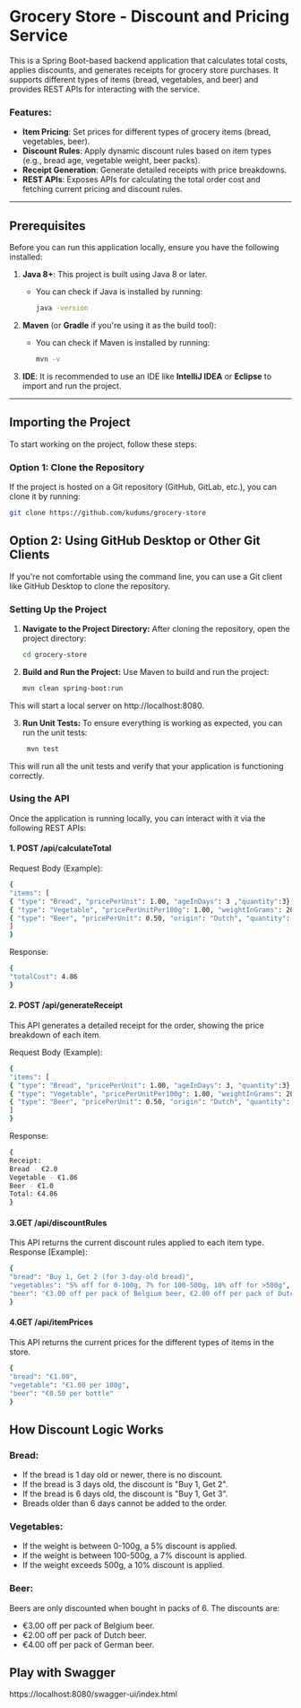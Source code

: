 # Grocery Store - Discount and Pricing Service

This is a Spring Boot-based backend application that calculates total costs, applies discounts, and generates receipts for grocery store purchases. It supports different types of items (bread, vegetables, and beer) and provides REST APIs for interacting with the service.

### Features:
- **Item Pricing**: Set prices for different types of grocery items (bread, vegetables, beer).
- **Discount Rules**: Apply dynamic discount rules based on item types (e.g., bread age, vegetable weight, beer packs).
- **Receipt Generation**: Generate detailed receipts with price breakdowns.
- **REST APIs**: Exposes APIs for calculating the total order cost and fetching current pricing and discount rules.

---

## Prerequisites

Before you can run this application locally, ensure you have the following installed:

1. **Java 8+**: This project is built using Java 8 or later.
    - You can check if Java is installed by running:
      ```bash
      java -version
      ```

2. **Maven** (or **Gradle** if you're using it as the build tool):
    - You can check if Maven is installed by running:
      ```bash
      mvn -v
      ```

3. **IDE**: It is recommended to use an IDE like **IntelliJ IDEA** or **Eclipse** to import and run the project.

---

## Importing the Project

To start working on the project, follow these steps:

### Option 1: Clone the Repository
If the project is hosted on a Git repository (GitHub, GitLab, etc.), you can clone it by running:

```bash
git clone https://github.com/kudums/grocery-store
```
## Option 2: Using GitHub Desktop or Other Git Clients
If you're not comfortable using the command line, you can use a Git client like GitHub Desktop to clone the repository.

### Setting Up the Project

1. **Navigate to the Project Directory:**
   After cloning the repository, open the project directory:

   ```bash
   cd grocery-store
   ```

2. **Build and Run the Project:** Use Maven to build and run the project:
    ```bash
    mvn clean spring-boot:run
    ```
This will start a local server on http://localhost:8080.

3. **Run Unit Tests:** To ensure everything is working as expected, you can run the unit tests:
   ```bash
    mvn test
   ```
This will run all the unit tests and verify that your application is functioning correctly.

### Using the API
Once the application is running locally, you can interact with it via the following REST APIs:


#### 1. POST /api/calculateTotal
Request Body (Example):
  ```bash
{
"items": [
{ "type": "Bread", "pricePerUnit": 1.00, "ageInDays": 3 ,"quantity":3},
{ "type": "Vegetable", "pricePerUnitPer100g": 1.00, "weightInGrams": 200 },
{ "type": "Beer", "pricePerUnit": 0.50, "origin": "Dutch", "quantity": 6 }
]
}
 ```

Response:
  ```bash
{
"totalCost": 4.86
}
```

#### 2. POST /api/generateReceipt
This API generates a detailed receipt for the order, showing the price breakdown of each item.

Request Body (Example):
  ```bash
{
"items": [
{ "type": "Bread", "pricePerUnit": 1.00, "ageInDays": 3, "quantity":3},
{ "type": "Vegetable", "pricePerUnitPer100g": 1.00, "weightInGrams": 200 },
{ "type": "Beer", "pricePerUnit": 0.50, "origin": "Dutch", "quantity": 6 }
]
}
```

Response:
  ```bash
{
  Receipt:
  Bread - €2.0
  Vegetable - €1.86
  Beer - €1.0
  Total: €4.86
}
```


#### 3.GET /api/discountRules
This API returns the current discount rules applied to each item type.
Response (Example):
```bash
{
"bread": "Buy 1, Get 2 (for 3-day-old bread)",
"vegetables": "5% off for 0-100g, 7% for 100-500g, 10% off for >500g",
"beer": "€3.00 off per pack of Belgium beer, €2.00 off per pack of Dutch beer, €4.00 off per pack of German beer"
}
```


#### 4.GET /api/itemPrices
This API returns the current prices for the different types of items in the store.
```bash
{
"bread": "€1.00",
"vegetable": "€1.00 per 100g",
"beer": "€0.50 per bottle"
}
```


## How Discount Logic Works

### Bread:
- If the bread is 1 day old or newer, there is no discount.
- If the bread is 3 days old, the discount is "Buy 1, Get 2".
- If the bread is 6 days old, the discount is "Buy 1, Get 3".
- Breads older than 6 days cannot be added to the order.

### Vegetables:
- If the weight is between 0-100g, a 5% discount is applied.
- If the weight is between 100-500g, a 7% discount is applied.
- If the weight exceeds 500g, a 10% discount is applied.

### Beer:
Beers are only discounted when bought in packs of 6. The discounts are:
- €3.00 off per pack of Belgium beer.
- €2.00 off per pack of Dutch beer.
- €4.00 off per pack of German beer.

## Play with Swagger
https://localhost:8080/swagger-ui/index.html